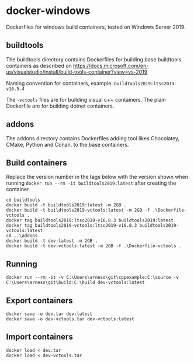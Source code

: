 # docker-windows
Dockerfiles for windows build containers, tested on Windows Server 2019.

## buildtools
The buildtools directory contains Dockerfiles for building base buildtools containers as
described on
https://docs.microsoft.com/en-us/visualstudio/install/build-tools-container?view=vs-2019

Naming convention for containers, example: `buildtools2019:ltsc2019-v16.5.4`

The `-vctools` files are for building visual c++ containers. The plain Dockerfile are for
building dotnet containers. 

## addons
The addons directory contains Dockerfiles adding tool likes Chocolatey, CMake, Python and Conan.
to the base containers.

## Build containers
Replace the version number in the tags below with the version shown when running
`docker run --rm -it buildtools2019:latest` after creating the container.
```
cd buildtools
docker build -t buildtools2019:latest -m 2GB .
docker build -t buildtools2019-vctools:latest -m 2GB -f .\Dockerfile-vctools .
docker tag buildtools2019:ltsc2019-v16.8.3 buildtools2019:latest
docker tag buildtools2019-vctools:ltsc2019-v16.8.3 buildtools2019-vctools:latest
cd ..\addons
docker build -t dev:latest -m 2GB .
docker build -t dev-vctools:latest -m 2GB -f .\Dockerfile-vctools .
```

## Running
```
docker run --rm -it -v C:\Users\arneso\git\cppexample:C:\source -v C:\Users\arneso\git\build:C:\build dev-vctools:latest
```

## Export containers
```
docker save -o dev.tar dev:latest
docker save -o dev-vctools.tar dev-vctools:latest
```

## Import containers
```
docker load < dev.tar
docker load < dev-vctools.tar
```
